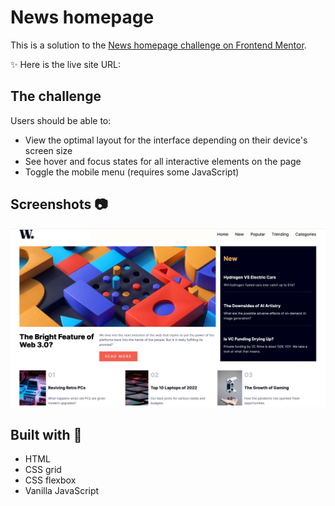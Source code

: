 # News homepage

This is a solution to the [News homepage challenge on Frontend Mentor](https://www.frontendmentor.io/challenges/news-homepage-H6SWTa1MFl).

✨ Here is the live site URL:

## The challenge

Users should be able to:

- View the optimal layout for the interface depending on their device's screen size
- See hover and focus states for all interactive elements on the page
- Toggle the mobile menu (requires some JavaScript)

## Screenshots 📷
![](./assets/images/screenshot/news-homepage.png)

## Built with 🔧
- HTML
- CSS grid
- CSS flexbox
- Vanilla JavaScript